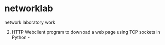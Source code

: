 # networklab
network laboratory work

2. HTTP Webclient program to download a web page using TCP sockets in Python -
